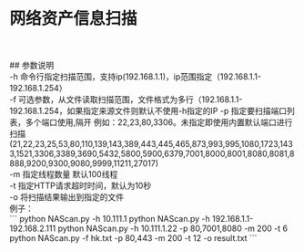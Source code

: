 # 网络资产信息扫描
<br>
<br>
## 参数说明<br>
-h 命令行指定扫描范围，支持ip(192.168.1.1)，ip范围指定（192.168.1.1-192.168.1.254）<br>
-f 可选参数，从文件读取扫描范围，文件格式为多行（192.168.1.1-192.168.1.254，如果指定来源文件则默认不使用-h指定的IP
-p 指定要扫描端口列表，多个端口使用,隔开 例如：22,23,80,3306。未指定即使用内置默认端口进行扫描(21,22,23,25,53,80,110,139,143,389,443,445,465,873,993,995,1080,1723,1433,1521,3306,3389,3690,5432,5800,5900,6379,7001,8000,8001,8080,8081,8888,9200,9300,9080,9999,11211,27017)<br>
-m 指定线程数量 默认100线程<br>
-t 指定HTTP请求超时时间，默认为10秒<br>
-o 将扫描结果输出到指定的文件

<br>
例子：<br>
```
python NAScan.py -h 10.111.1
python NAScan.py -h 192.168.1.1-192.168.2.111
python NAScan.py -h 10.111.1.22 -p 80,7001,8080 -m 200 -t 6
python NAScan.py -f hk.txt -p 80,443 -m 200 -t 12 -o result.txt
```